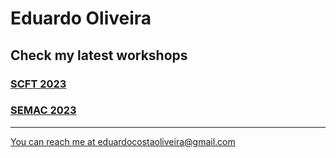 # Eduardo Oliveira

## Check my latest workshops

### [SCFT 2023](https://oliveiraedu.github.io/SFCT%202023%20-%20Workshop/#/)

### [SEMAC 2023](https://oliveiraedu.github.io/SEMAC%202023/#/)
---

[You can reach me at eduardocostaoliveira@gmail.com](eduardocostaoliveira@gmail.com)




